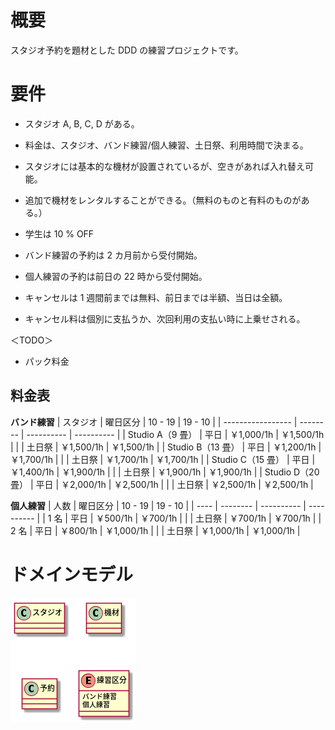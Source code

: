 # 概要

スタジオ予約を題材とした DDD の練習プロジェクトです。

# 要件

* スタジオ A, B, C, D がある。

* 料金は、スタジオ、バンド練習/個人練習、土日祭、利用時間で決まる。

* スタジオには基本的な機材が設置されているが、空きがあれば入れ替え可能。

* 追加で機材をレンタルすることができる。（無料のものと有料のものがある。）

* 学生は 10 % OFF

* バンド練習の予約は 2 カ月前から受付開始。

* 個人練習の予約は前日の 22 時から受付開始。

* キャンセルは 1 週間前までは無料、前日までは半額、当日は全額。

* キャンセル料は個別に支払うか、次回利用の支払い時に上乗せされる。

＜TODO＞

* パック料金


## 料金表
**バンド練習**
| スタジオ          | 曜日区分 | 10 - 19    | 19 - 10    |
| ----------------- | -------- | ---------- | ---------- |
| Studio A（9 畳）  | 平日     | ￥1,000/1h | ￥1,500/1h |
|                   | 土日祭   | ￥1,500/1h | ￥1,500/1h |
| Studio B（13 畳） | 平日     | ￥1,200/1h | ￥1,700/1h |
|                   | 土日祭   | ￥1,700/1h | ￥1,700/1h |
| Studio C（15 畳） | 平日     | ￥1,400/1h | ￥1,900/1h |
|                   | 土日祭   | ￥1,900/1h | ￥1,900/1h |
| Studio D（20 畳） | 平日     | ￥2,000/1h | ￥2,500/1h |
|                   | 土日祭   | ￥2,500/1h | ￥2,500/1h |

**個人練習**
| 人数 | 曜日区分 | 10 - 19    | 19 - 10    |
| ---- | -------- | ---------- | ---------- |
| 1 名 | 平日     | ￥500/1h   | ￥700/1h   |
|      | 土日祭   | ￥700/1h   | ￥700/1h   |
| 2 名 | 平日     | ￥800/1h   | ￥1,000/1h |
|      | 土日祭   | ￥1,000/1h | ￥1,000/1h |

# ドメインモデル

![](https://github.com/TakashiOnawa/ddd-practice-reservation/blob/master/modeling/DomainModel/DomainModel.png)
